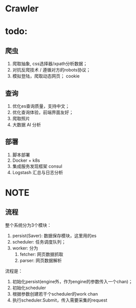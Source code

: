 # Crawler

# todo:
## 爬虫
1. 爬取抽象, css选择器/xpath分析数据；
2. 对抗反爬技术 / 遵循对方的robots协议；
3. 模拟登陆，爬取动态网页； cookie 

## 查询
1. 优化es查询质量，支持中文；
2. 优化查询体验，前端界面友好；
3. 爬取照片
4. 大数据 AI 分析

## 部署
1. 脚本部署
2. Docker + k8s  
3. 集成服务发现框架 consul
4. Logstash 汇总与日志分析

# NOTE
## 流程
整个系统分为3个模块：
1. persist(Saver): 数据保存模块，这里用的es
2. scheduler: 任务调度队列；
3. worker: 分为
    1. fetcher: 网页数据抓取
    2. parser: 网页数据解析

流程是：
1. 初始化persist(engine外，作为engine的参数传入一个chan)；
2. 初始化scheduler
3. 根据参数创建若干个scheduler的work chan
4. 执行scheduler.Submit，传入需要采集的request




